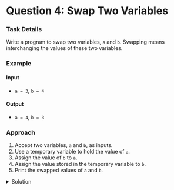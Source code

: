 # Question 4: Swap Two Variables


### Task Details
Write a program to swap two variables, `a` and `b`. Swapping means interchanging the values of these two variables.


### Example

#### Input
- `a = 3`, `b = 4`

#### Output
- `a = 4`, `b = 3`


### Approach
1. Accept two variables, `a` and `b`, as inputs.
2. Use a temporary variable to hold the value of `a`.
3. Assign the value of `b` to `a`.
4. Assign the value stored in the temporary variable to `b`.
5. Print the swapped values of `a` and `b`.

<details>
  <summary>Solution</summary>

```javascript
function swap(a, b) {
    var temp = a;
    a = b;
    b = temp;
    
    console.log('a value is =', a);
    console.log('b value is =', b);
}
```
</details>